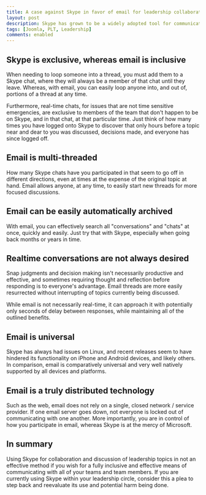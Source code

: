 ```yaml
---
title: A case against Skype in favor of email for leadership collaboration
layout: post
description: Skype has grown to be a widely adopted tool for communication, but its use for leadership collaboration is not very effective nor inclusive.
tags: [Joomla, PLT, Leadership]
comments: enabled
---
```

## Skype is exclusive, whereas email is inclusive
When needing to loop someone into a thread, you must add them to a Skype chat, where they will always be a member of that chat until they leave. Whereas, with email, you can easily loop anyone into, and out of, portions of a thread at any time.

Furthermore, real-time chats, for issues that are not time sensitive emergencies, are exclusive to members of the team that don't happen to be on Skype, and in that chat, at that particular time. Just think of how many times you have logged onto Skype to discover that only hours before a topic near and dear to you was discussed, decisions made, and everyone has since logged off.

##  Email is multi-threaded
How many Skype chats have you participated in that seem to go off in different directions, even at times at the expense of the original topic at hand. Email allows anyone, at any time, to easily start new threads for more focused discussions.

##  Email can be easily automatically archived
With email, you can effectively search all "conversations" and "chats" at once, quickly and easily. Just try that with Skype, especially when going back months or years in time.

##  Realtime conversations are not always desired
Snap judgments and decision making isn't necessarily productive and effective, and sometimes requiring thought and reflection before responding is to everyone's advantage. Email threads are more easily resurrected without interrupting of topics currently being discussed.

While email is not necessarily real-time, it can approach it with potentially only seconds of delay between responses, while maintaining all of the outlined benefits.

## Email is universal
Skype has always had issues on Linux, and recent releases seem to have hindered its functionality on iPhone and Android devices, and likely others. In comparison, email is comparatively universal and very well natively supported by all devices and platforms.

##  Email is a truly distributed technology
Such as the web, email does not rely on a single, closed network / service provider. If one email server goes down, not everyone is locked out of communicating with one another. More importantly, you are in control of how you participate in email, whereas Skype is at the mercy of Microsoft.

## In summary
Using Skype for collaboration and discussion of leadership topics in not an effective method if you wish for a fully inclusive and effective means of communicating with all of your teams and team members. If you are currently using Skype within your leadership circle, consider this a plea to step back and reevaluate its use and potential harm being done.